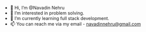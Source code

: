 - 👋 Hi, I’m @Navadin Nehru
- 👀 I’m interested in problem solving.
- 🌱 I’m currently learning full stack development.
- 📫 You can reach me via my email - navadinnehru@gmail.com

<!---
NavadinNehru/NavadinNehru is a ✨ special ✨ repository because its `README.md` (this file) appears on your GitHub profile.
You can click the Preview link to take a look at your changes.
--->
